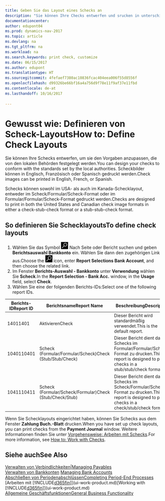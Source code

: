 ```yaml
---
title: Geben Sie das Layout eines Schecks an
description: "Sie können Ihre Checks entwerfen und srucken in unterschiedliche Formaten, um Standardwerten zu entsprechen."
documentationcenter: 
author: edupont04
ms.prod: dynamics-nav-2017
ms.topic: article
ms.devlang: na
ms.tgt_pltfrm: na
ms.workload: na
ms.search.keywords: print check, customize
ms.date: 06/15/2017
ms.author: edupont
ms.translationtype: HT
ms.sourcegitcommit: 4fefaef7380ac10836fcac404eea006f55d8556f
ms.openlocfilehash: d99326be66bf16a4a756d9f78e11f9af37e11fbd
ms.contentlocale: de-at
ms.lasthandoff: 10/16/2017

---
```

# <a name="how-to-define-check-layouts"></a><span data-ttu-id="fe23e-103">Gewusst wie: Definieren von Scheck-Layouts</span><span class="sxs-lookup"><span data-stu-id="fe23e-103">How to: Define Check Layouts</span></span>
<span data-ttu-id="fe23e-104">Sie können Ihre Schecks entwerfen, um sie den Vorgaben anzupassen, die von den lokalen Behörden festgelegt werden.</span><span class="sxs-lookup"><span data-stu-id="fe23e-104">You can design your checks to conform with the standards set by the local authorities.</span></span> <span data-ttu-id="fe23e-105">Scheckbilder können in Englisch, Französisch oder Spanisch gedruckt werden.</span><span class="sxs-lookup"><span data-stu-id="fe23e-105">Check images can be printed in English, French, or Spanish.</span></span>

<span data-ttu-id="fe23e-106">Schecks können sowohl im USA- als auch im Kanada-Schecklayout, entweder im Scheck/Formular/Scheck-Format oder im Formular/Formular/Scheck-Format gedruckt werden.</span><span class="sxs-lookup"><span data-stu-id="fe23e-106">Checks are designed to print in both the United States and Canadian check image formats in either a check-stub-check format or a stub-stub-check format.</span></span>

## <a name="to-define-check-layouts"></a><span data-ttu-id="fe23e-107">So definieren Sie Schecklayouts</span><span class="sxs-lookup"><span data-stu-id="fe23e-107">To define check layouts</span></span>
1. <span data-ttu-id="fe23e-108">Wählen Sie das Symbol ![Nach Seite oder Bericht suchen](media/ui-search/search_small.png "") Nach Seite oder Bericht suchen und geben **Berichtsauswahl Bankkonto** ein. Wählen Sie dann den zugehörigen Link aus.</span><span class="sxs-lookup"><span data-stu-id="fe23e-108">Choose the ![Search for Page or Report](media/ui-search/search_small.png "Search for Page or Report icon") icon, enter **Report Selections Bank Account**, and then choose the related link.</span></span>
2. <span data-ttu-id="fe23e-109">Im Fenster **Berichts-Auswahl - Bankkonto** unter **Verwendung** wählen Sie **Scheck**.</span><span class="sxs-lookup"><span data-stu-id="fe23e-109">In the **Report Selection - Bank Acc.** window, in the **Usage** field, select **Check**.</span></span>
3. <span data-ttu-id="fe23e-110">Wählen Sie eine der folgenden Berichts-IDs:</span><span class="sxs-lookup"><span data-stu-id="fe23e-110">Select one of the following report IDs.</span></span>

| <span data-ttu-id="fe23e-111">Berichts-ID</span><span class="sxs-lookup"><span data-stu-id="fe23e-111">Report ID</span></span> | <span data-ttu-id="fe23e-112">Berichtsname</span><span class="sxs-lookup"><span data-stu-id="fe23e-112">Report Name</span></span> | <span data-ttu-id="fe23e-113">Beschreibung</span><span class="sxs-lookup"><span data-stu-id="fe23e-113">Description</span></span> |
| --- | --- | --- |
| <span data-ttu-id="fe23e-114">1401</span><span class="sxs-lookup"><span data-stu-id="fe23e-114">1401</span></span> |<span data-ttu-id="fe23e-115">Aktivieren</span><span class="sxs-lookup"><span data-stu-id="fe23e-115">Check</span></span> |<span data-ttu-id="fe23e-116">Dieser Bericht wird standardmäßig verwendet.</span><span class="sxs-lookup"><span data-stu-id="fe23e-116">This is the default report.</span></span> |
| <span data-ttu-id="fe23e-117">10401</span><span class="sxs-lookup"><span data-stu-id="fe23e-117">10401</span></span> |<span data-ttu-id="fe23e-118">Scheck (Formular/Formular/Scheck)</span><span class="sxs-lookup"><span data-stu-id="fe23e-118">Check (Stub/Stub/Check)</span></span> |<span data-ttu-id="fe23e-119">Dieser Bericht dient dazu, Schecks im Formular/Formular/Scheck-Format zu drucken.</span><span class="sxs-lookup"><span data-stu-id="fe23e-119">This report is designed to print checks in a stub/stub/check format.</span></span> |
| <span data-ttu-id="fe23e-120">10411</span><span class="sxs-lookup"><span data-stu-id="fe23e-120">10411</span></span> |<span data-ttu-id="fe23e-121">Scheck (Formular/Scheck/Formular)</span><span class="sxs-lookup"><span data-stu-id="fe23e-121">Check (Stub/Check/Stub)</span></span> |<span data-ttu-id="fe23e-122">Dieser Bericht dient dazu, Schecks im Scheck/Formular/Scheck-Format zu drucken.</span><span class="sxs-lookup"><span data-stu-id="fe23e-122">This report is designed to print checks in a check/stub/check format.</span></span> |

<span data-ttu-id="fe23e-123">Wenn Sie Schecklayouts eingerichtet haben, können Sie Schecks aus dem Fenster **Zahlung Buch.-Blatt** drucken.</span><span class="sxs-lookup"><span data-stu-id="fe23e-123">When you have set up check layouts, you can print checks from the **Payment Journal** window.</span></span> <span data-ttu-id="fe23e-124">Weitere Informationen finden Sie unter [Vorgehensweise: Arbeiten mit Schecks](payables-how-work-checks.md).</span><span class="sxs-lookup"><span data-stu-id="fe23e-124">For more information, see [How to: Work with Checks](payables-how-work-checks.md).</span></span>

## <a name="see-also"></a><span data-ttu-id="fe23e-125">Siehe auch</span><span class="sxs-lookup"><span data-stu-id="fe23e-125">See Also</span></span>
[<span data-ttu-id="fe23e-126">Verwalten von Verbindlichkeiten|</span><span class="sxs-lookup"><span data-stu-id="fe23e-126">Managing Payables</span></span>](payables-manage-payables.md)  
<span data-ttu-id="fe23e-127">[Verwalten von Bankkonten](bank-manage-bank-accounts.md) </span><span class="sxs-lookup"><span data-stu-id="fe23e-127">[Managing Bank Accounts](bank-manage-bank-accounts.md) </span></span>  
[<span data-ttu-id="fe23e-128">Abschließen von Periodenabschlüssen</span><span class="sxs-lookup"><span data-stu-id="fe23e-128">Completing Period-End Processes</span></span>](year-how-complete-period-end-processes.md)  
<span data-ttu-id="fe23e-129">[Arbeiten mit [!INCLUDE[d365fin](includes/d365fin_md.md)]](ui-work-product.md)</span><span class="sxs-lookup"><span data-stu-id="fe23e-129">[Working with [!INCLUDE[d365fin](includes/d365fin_md.md)]](ui-work-product.md)</span></span>  
[<span data-ttu-id="fe23e-130">Allgemeine Geschäftsfunktionen</span><span class="sxs-lookup"><span data-stu-id="fe23e-130">General Business Functionality</span></span>](ui-across-business-areas.md)

